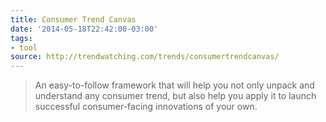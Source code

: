 ```yaml
---
title: Consumer Trend Canvas
date: '2014-05-18T22:42:00-03:00'
tags:
- tool
source: http://trendwatching.com/trends/consumertrendcanvas/
---
```

> An easy-to-follow framework that will help you not only unpack and understand any consumer trend, but also help you apply it to launch successful consumer-facing innovations of your own.
